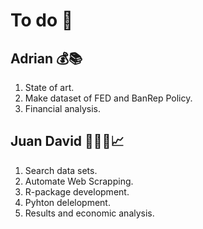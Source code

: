 # To do 📝

## Adrian 💰📚
1. State of art.
2. Make dataset of FED and BanRep Policy.
3. Financial analysis.

## Juan David 👨🏻‍💻📈
1. Search data sets.
2. Automate Web Scrapping.
3. R-package development.
4. Pyhton delelopment.
5. Results and economic analysis.
